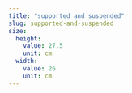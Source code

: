 ```yaml
---
title: "supported and suspended"
slug: supported-and-suspended
size:
  height:
    value: 27.5
    unit: cm
  width:
    value: 26
    unit: cm
---
```

